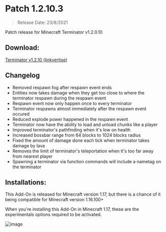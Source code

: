 # Patch 1.2.10.3
> Release Date: 23/8/2021

Patch release for Minecraft Terminator v1.2.0.10

## Download:
[Terminator v1.2.10 (linkvertise)](https://file-link.net/329333/mcrobot)

<!-- Patch 1.2.10.3 does not exist on GitHub -->

## Changelog
- Removed respawn fog after respawn event ends
- Entities now takes damage when they get too close to where the terminator respawn during the respawn event
- Respawn event now only happen once to every terminator
- Terminator respawns almost immediately after the respawn event occured
- Reduced explode power happened in the respawn event
- Terminator now have the ability to load and unload chunks like a player
- Improved terminator's pathfinding when it's low on health
- Increased bossbar range from 64 blocks to 1024 blocks radius
- Fixed the amount of damage done each tick when terminator takes damage by lava
- Removes the limit of terminator's teleportation when it's too far away from nearest player
- Spawning a terminator via function commands will include a nametag on the terminator

<!-- Developer's changelog                                              -->
<!-- + Added credit to every file                                       -->
<!-- + Obfuscated every JSON files to prevent people modifying the code -->
<!-- + Removed beta combat update and NPC interact screen UI files      -->

## Installations:
This Add-On is released for Minecraft version 1.17, but there is a chance of it being compatible for Minecraft version 1.16.100+

When you're installing this Add-On in Minecraft 1.17, these are the experimentals options required to be activated.

![image](https://media.discordapp.net/attachments/571487722934370314/865864657171644446/requirement.png)